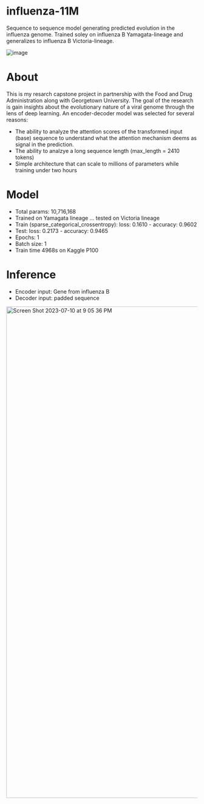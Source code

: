# influenza-11M
Sequence to sequence model generating predicted evolution in the influenza genome. Trained soley on influenza B Yamagata-lineage and generalizes to influenza B Victoria-lineage.

![image](https://github.com/zac-webel/influenza-11M/assets/118777665/6b9fc254-d859-47e4-9b90-43da3de39ee5)


# About
This is my resarch capstone project in partnership with the Food and Drug Administration along with Georgetown University. The goal of the research is gain insights about the evolutionary nature of a viral genome through the lens of deep learning. An encoder-decoder model was selected for several reasons: 
* The ability to analyze the attention scores of the transformed input (base) sequence to understand what the attention mechanism deems as signal in the prediction.
* The ability to analzye a long sequence length (max_length = 2410 tokens)
* Simple architecture that can scale to millions of parameters while training under two hours

# Model
* Total params: 10,716,168
* Trained on Yamagata lineage ... tested on Victoria lineage
* Train (sparse_categorical_crossentropy): loss: 0.1610 - accuracy: 0.9602
* Test: loss: 0.2173 - accuracy: 0.9465
* Epochs: 1
* Batch size: 1
* Train time 4968s on Kaggle P100

# Inference 
* Encoder input: Gene from influenza B
* Decoder input: padded <start> sequence

<img width="1296" alt="Screen Shot 2023-07-10 at 9 05 36 PM" src="https://github.com/zac-webel/influenza-11M/assets/118777665/bd819368-2315-4b64-8b33-472cce78bd44">

 
